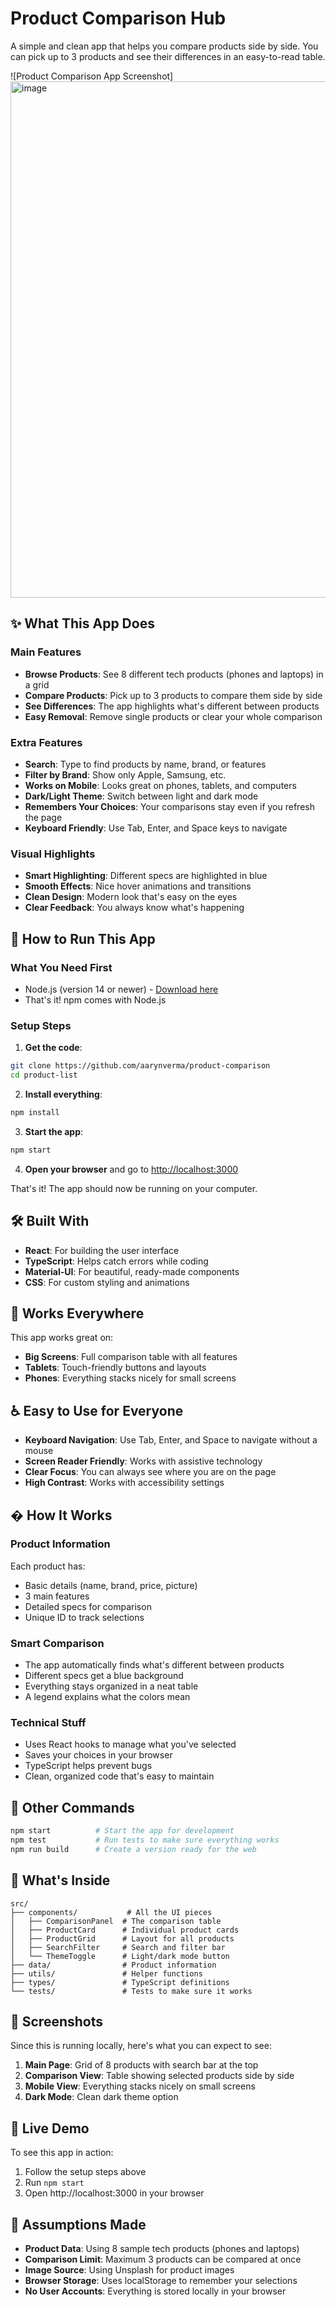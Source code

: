 # Product Comparison Hub

A simple and clean app that helps you compare products side by side. You can pick up to 3 products and see their differences in an easy-to-read table.

![Product Comparison App Screenshot]
<img width="1919" height="826" alt="image" src="https://github.com/user-attachments/assets/28825cb5-c807-4142-818c-01cfede49a91" />


## ✨ What This App Does

### Main Features
- **Browse Products**: See 8 different tech products (phones and laptops) in a grid
- **Compare Products**: Pick up to 3 products to compare them side by side
- **See Differences**: The app highlights what's different between products
- **Easy Removal**: Remove single products or clear your whole comparison

### Extra Features
- **Search**: Type to find products by name, brand, or features
- **Filter by Brand**: Show only Apple, Samsung, etc.
- **Works on Mobile**: Looks great on phones, tablets, and computers
- **Dark/Light Theme**: Switch between light and dark mode
- **Remembers Your Choices**: Your comparisons stay even if you refresh the page
- **Keyboard Friendly**: Use Tab, Enter, and Space keys to navigate

### Visual Highlights
- **Smart Highlighting**: Different specs are highlighted in blue
- **Smooth Effects**: Nice hover animations and transitions
- **Clean Design**: Modern look that's easy on the eyes
- **Clear Feedback**: You always know what's happening

## 🚀 How to Run This App

### What You Need First
- Node.js (version 14 or newer) - [Download here](https://nodejs.org/)
- That's it! npm comes with Node.js

### Setup Steps

1. **Get the code**:
```bash
git clone https://github.com/aarynverma/product-comparison
cd product-list
```

2. **Install everything**:
```bash
npm install
```

3. **Start the app**:
```bash
npm start
```

4. **Open your browser** and go to [http://localhost:3000](http://localhost:3000)

That's it! The app should now be running on your computer.

## 🛠️ Built With

- **React**: For building the user interface
- **TypeScript**: Helps catch errors while coding
- **Material-UI**: For beautiful, ready-made components
- **CSS**: For custom styling and animations

## 📱 Works Everywhere

This app works great on:
- **Big Screens**: Full comparison table with all features
- **Tablets**: Touch-friendly buttons and layouts
- **Phones**: Everything stacks nicely for small screens

## ♿ Easy to Use for Everyone

- **Keyboard Navigation**: Use Tab, Enter, and Space to navigate without a mouse
- **Screen Reader Friendly**: Works with assistive technology
- **Clear Focus**: You can always see where you are on the page
- **High Contrast**: Works with accessibility settings

## � How It Works

### Product Information
Each product has:
- Basic details (name, brand, price, picture)
- 3 main features
- Detailed specs for comparison
- Unique ID to track selections

### Smart Comparison
- The app automatically finds what's different between products
- Different specs get a blue background
- Everything stays organized in a neat table
- A legend explains what the colors mean

### Technical Stuff
- Uses React hooks to manage what you've selected
- Saves your choices in your browser
- TypeScript helps prevent bugs
- Clean, organized code that's easy to maintain

## 🔧 Other Commands

```bash
npm start          # Start the app for development
npm test           # Run tests to make sure everything works
npm run build      # Create a version ready for the web
```

## 📁 What's Inside

```
src/
├── components/           # All the UI pieces
│   ├── ComparisonPanel  # The comparison table
│   ├── ProductCard      # Individual product cards
│   ├── ProductGrid      # Layout for all products
│   ├── SearchFilter     # Search and filter bar
│   └── ThemeToggle      # Light/dark mode button
├── data/                # Product information
├── utils/               # Helper functions
├── types/               # TypeScript definitions
└── tests/               # Tests to make sure it works
```

## 📸 Screenshots

Since this is running locally, here's what you can expect to see:

1. **Main Page**: Grid of 8 products with search bar at the top
2. **Comparison View**: Table showing selected products side by side
3. **Mobile View**: Everything stacks nicely on small screens
4. **Dark Mode**: Clean dark theme option

## 🔗 Live Demo

To see this app in action:
1. Follow the setup steps above
2. Run `npm start`
3. Open http://localhost:3000 in your browser

## 🧠 Assumptions Made

- **Product Data**: Using 8 sample tech products (phones and laptops)
- **Comparison Limit**: Maximum 3 products can be compared at once
- **Image Source**: Using Unsplash for product images
- **Browser Storage**: Uses localStorage to remember your selections
- **No User Accounts**: Everything is stored locally in your browser
